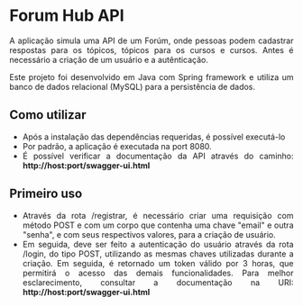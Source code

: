 <h1>Forum Hub API</h1>
<p style="text-align: justify">A aplicação simula uma API de um Forúm, onde pessoas podem cadastrar respostas para os tópicos, tópicos para os cursos e cursos. Antes é necessário a criação de um usuário e a autênticação.</p>
<p style="text-align: justify">Este projeto foi desenvolvido em Java com Spring framework e utiliza um banco de dados relacional (MySQL) para a persistência de dados. </p>
<h2>Como utilizar</h2>
<ul style="text-align: justify">
    <li>Após a instalação das dependências requeridas, é possível executá-lo</li>
    <li>Por padrão, a aplicação é executada na port 8080.</li>
    <li>É possível verificar a documentação da API através do caminho: <strong>http://host:port/swagger-ui.html</strong></li>
</ul>
<h2>Primeiro uso</h2>
<ul style="text-align: justify">
<li>Através da rota /registrar, é necessário criar uma requisição com método POST e com um corpo que contenha uma chave "email" e outra "senha", e com seus respectivos valores, para a criação de usuário.</li>
<li>Em seguida, deve ser feito a autenticação do usuário através da rota /login, do tipo POST, utilizando as mesmas chaves utilizadas durante a criação. Em seguida, é retornado um token válido por 3 horas, que permitirá o acesso das demais funcionalidades. Para melhor esclarecimento, consultar a documentação na URI: <strong>http://host:port/swagger-ui.html</strong></li>
</ul>


